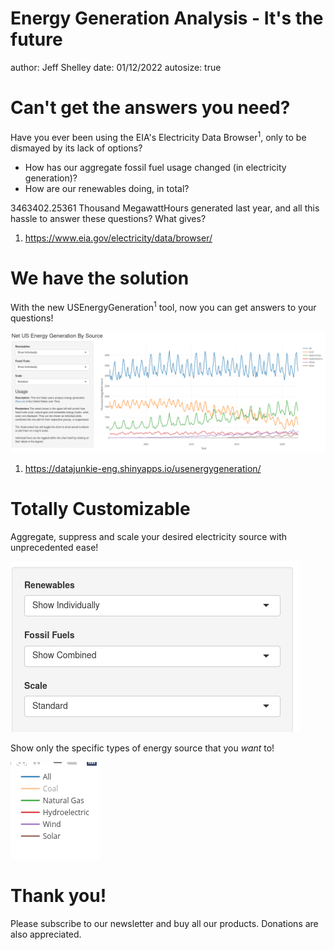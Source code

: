 Energy Generation Analysis - It's the future
========================================================
author: Jeff Shelley
date: 01/12/2022
autosize: true

Can't get the answers you need?
========================================================


Have you ever been using the EIA's Electricity Data Browser<sup>1</sup>, only to be dismayed by its lack of options?

- How has our aggregate fossil fuel usage changed (in electricity generation)?
- How are our renewables doing, in total?

3463402.25361 Thousand MegawattHours generated last year, and all this hassle to answer these questions?  What gives?


1. https://www.eia.gov/electricity/data/browser/


We have the solution
========================================================
With the new USEnergyGeneration<sup>1</sup> tool, now you can get answers to your questions!


![The USEnergyGeneration App](index-figure/wholeapp.png)


1. https://datajunkie-eng.shinyapps.io/usenergygeneration/


Totally Customizable
========================================================
Aggregate, suppress and scale your desired electricity source with unprecedented ease!

![Parameters](index-figure/parameters.png)

Show only the specific types of energy source that you *want* to!

![SuppressIndificual](index-figure/nocoal.png)

Thank you!
========================================================
Please subscribe to our newsletter and buy all our products.  Donations are also appreciated.
